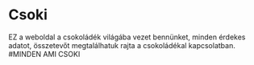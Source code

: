 # Csoki
EZ a weboldal a csokoládék világába vezet bennünket, minden érdekes adatot, összetevőt megtalálhatuk rajta a csokoládékal kapcsolatban.
#MINDEN AMI CSOKI
